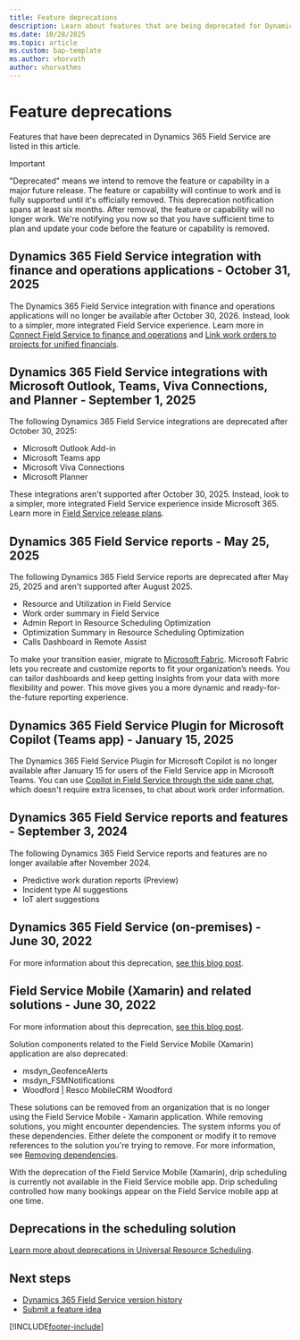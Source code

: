 ```yaml
---
title: Feature deprecations
description: Learn about features that are being deprecated for Dynamics 365 Field Service.
ms.date: 10/28/2025
ms.topic: article
ms.custom: bap-template
ms.author: vhorvath
author: vhorvathms
---
```


# Feature deprecations

Features that have been deprecated in Dynamics 365 Field Service are listed in this article.

> [!IMPORTANT]
> "Deprecated" means we intend to remove the feature or capability in a major future release. The feature or capability will continue to work and is fully supported until it's officially removed. This deprecation notification spans at least six months. After removal, the feature or capability will no longer work. We're notifying you now so that you have sufficient time to plan and update your code before the feature or capability is removed.

## Dynamics 365 Field Service integration with finance and operations applications -  October 31, 2025

The Dynamics 365 Field Service integration with finance and operations applications will no longer be available after October 30, 2026. Instead, look to a simpler, more integrated Field Service experience. Learn more in [Connect Field Service to finance and operations](/dynamics365/release-plan/2025wave2/service/dynamics365-field-service/connect-field-service-finance-operations) and [Link work orders to projects for unified financials](/dynamics365/release-plan/2025wave2/service/dynamics365-field-service/link-work-orders-projects-unified-financials).

## Dynamics 365 Field Service integrations with Microsoft Outlook, Teams, Viva Connections, and Planner - September 1, 2025

The following Dynamics 365 Field Service integrations are deprecated after October 30, 2025:

- Microsoft Outlook Add-in
- Microsoft Teams app
- Microsoft Viva Connections
- Microsoft Planner

These integrations aren't supported after October 30, 2025. Instead, look to a simpler, more integrated Field Service experience inside Microsoft 365. Learn more in [Field Service release plans](/dynamics365/release-plan/2025wave2/service/dynamics365-field-service/).

## Dynamics 365 Field Service reports - May 25, 2025

The following Dynamics 365 Field Service reports are deprecated after May 25, 2025 and aren't supported after August  2025.

 - Resource and Utilization in Field Service
 - Work order summary in Field Service
 - Admin Report in Resource Scheduling Optimization
 - Optimization Summary in Resource Scheduling Optimization
 - Calls Dashboard in Remote Assist

To make your transition easier, migrate to [Microsoft Fabric](/fabric/fundamentals/microsoft-fabric-overview). Microsoft Fabric lets you recreate and customize reports to fit your organization’s needs. You can tailor dashboards and keep getting insights from your data with more flexibility and power. This move gives you a more dynamic and ready-for-the-future reporting experience.

## Dynamics 365 Field Service Plugin for Microsoft Copilot (Teams app) - January 15, 2025

The Dynamics 365 Field Service Plugin for Microsoft Copilot is no longer available after January 15 for users of the Field Service app in Microsoft Teams. You can use [Copilot in Field Service through the side pane chat](copilot-side-pane.md), which doesn't require extra licenses, to chat about work order information.

## Dynamics 365 Field Service reports and features - September 3, 2024

The following Dynamics 365 Field Service reports and features are no longer available after November 2024.
- Predictive work duration reports (Preview)
- Incident type AI suggestions
- IoT alert suggestions

## Dynamics 365 Field Service (on-premises) - June 30, 2022

For more information about this deprecation, [see this blog post](https://cloudblogs.microsoft.com/dynamics365/it/2021/06/30/dynamics-365-field-service-on-premises-use-rights-to-retire-on-june-30-2022/).

## Field Service Mobile (Xamarin) and related solutions - June 30, 2022

For more information about this deprecation, [see this blog post](https://cloudblogs.microsoft.com/dynamics365/it/2020/05/01/next-generation-field-service-mobile-app-available/).

Solution components related to the Field Service Mobile (Xamarin) application are also deprecated:
- msdyn_GeofenceAlerts
- msdyn_FSMNotifications
- Woodford | Resco MobileCRM Woodford

These solutions can be removed from an organization that is no longer using the Field Service Mobile - Xamarin application. While removing solutions, you might encounter dependencies. The system informs you of these dependencies. Either delete the component or modify it to remove references to the solution you're trying to remove. For more information, see [Removing dependencies](/power-platform/alm/removing-dependencies).

With the deprecation of the Field Service Mobile (Xamarin), drip scheduling is currently not available in the Field Service mobile app. Drip scheduling controlled how many bookings appear on the Field Service mobile app at one time.

## Deprecations in the scheduling solution

[Learn more about deprecations in Universal Resource Scheduling](../common-scheduler/deprecations.md).

## Next steps

- [Dynamics 365 Field Service version history](version-history.md)
- [Submit a feature idea](https://experience.dynamics.com/ideas/categories/?forum=bee3d862-df65-e811-a95d-000d3a1be7ad&forumName=Dynamics%20365%20for%20Field%20Service)

[!INCLUDE[footer-include](../includes/footer-banner.md)]

